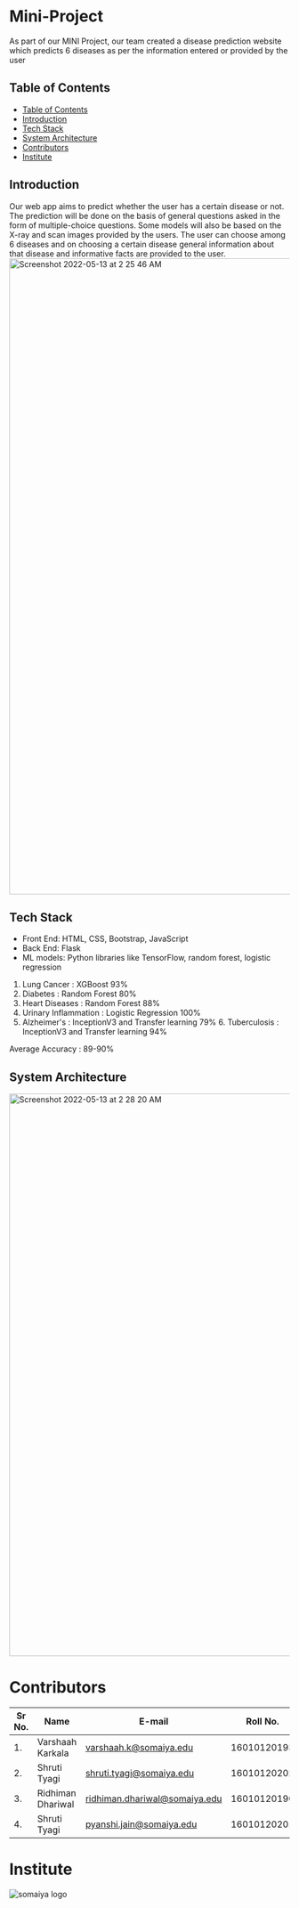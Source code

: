 # Mini-Project

As part of our MINI Project, our team created a disease prediction website which predicts 6 diseases as per the information entered or provided by the user

## Table of Contents
- [Table of Contents](#table-of-contents)
- [Introduction](#introduction)
- [Tech Stack](#tech-stack)
- [System Architecture](#system-architecture)
- [Contributors](#contributors)
- [Institute](#institute)

## Introduction

Our web app aims to predict whether the user has a certain disease or not. The prediction will be done on the basis of general questions asked in the form of multiple-choice questions. Some models will also be based on the X-ray and scan images provided by the users. The user can choose among 6 diseases and on choosing a certain disease general
information about that disease and informative facts are provided to the user.
<img width="1143" alt="Screenshot 2022-05-13 at 2 25 46 AM" src="https://user-images.githubusercontent.com/71224019/168166645-8c7519d3-1db0-4062-a852-922286b2ad15.png">

## Tech Stack

* Front End: HTML, CSS, Bootstrap, JavaScript
* Back End: Flask
* ML models: Python libraries like TensorFlow, random forest, logistic regression
1. Lung Cancer : XGBoost 93%
2. Diabetes : Random Forest 80%
3. Heart Diseases : Random Forest 88%
4. Urinary Inflammation : Logistic Regression 100%
5. Alzheimer's : InceptionV3 and Transfer learning 79% 6. Tuberculosis : InceptionV3 and Transfer learning 94%

Average Accuracy : 89-90%

## System Architecture
<img width="1011" alt="Screenshot 2022-05-13 at 2 28 20 AM" src="https://user-images.githubusercontent.com/71224019/168166979-9e147c0e-bfb6-4d43-b4dc-84c8d419b5a5.png">

# Contributors
| Sr No. | Name               | E-mail                       | Roll No.        |
| -------| -------------------| -----------------------------| ----------------|
| 1.     | Varshaah Karkala   | varshaah.k@somaiya.edu       | 16010120193     |
| 2.     | Shruti Tyagi       | shruti.tyagi@somaiya.edu     | 16010120202     |
| 3.     | Ridhiman Dhariwal  | ridhiman.dhariwal@somaiya.edu| 16010120190     |
| 4.     | Shruti Tyagi       | pyanshi.jain@somaiya.edu     | 16010120201     |


# Institute
![somaiya logo](https://user-images.githubusercontent.com/79756939/144486512-eb0cba46-18a8-4ce8-bf5c-0d256ea5d46b.jpeg)
